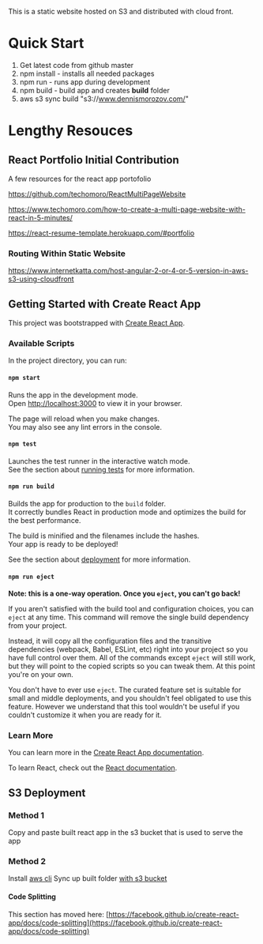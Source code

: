 This is a static website hosted on S3 and distributed with cloud front. 

# Quick Start 
1. Get latest code from github master 
2. npm install - installs all needed packages 
3. npm run - runs app during development 
4. npm build - build app and creates **build** folder 
5. aws s3 sync build "s3://www.dennismorozov.com/" 



# Lengthy Resouces 
## React Portfolio Initial Contribution 
A few resources for the react app portofolio

https://github.com/techomoro/ReactMultiPageWebsite

https://www.techomoro.com/how-to-create-a-multi-page-website-with-react-in-5-minutes/

https://react-resume-template.herokuapp.com/#portfolio

### Routing Within Static Website 
https://www.internetkatta.com/host-angular-2-or-4-or-5-version-in-aws-s3-using-cloudfront



## Getting Started with Create React App

This project was bootstrapped with [Create React App](https://github.com/facebook/create-react-app).

### Available Scripts

In the project directory, you can run:

#### `npm start`

Runs the app in the development mode.\
Open [http://localhost:3000](http://localhost:3000) to view it in your browser.

The page will reload when you make changes.\
You may also see any lint errors in the console.

#### `npm test`

Launches the test runner in the interactive watch mode.\
See the section about [running tests](https://facebook.github.io/create-react-app/docs/running-tests) for more information.

#### `npm run build`

Builds the app for production to the `build` folder.\
It correctly bundles React in production mode and optimizes the build for the best performance.

The build is minified and the filenames include the hashes.\
Your app is ready to be deployed!

See the section about [deployment](https://facebook.github.io/create-react-app/docs/deployment) for more information.

#### `npm run eject`

**Note: this is a one-way operation. Once you `eject`, you can't go back!**

If you aren't satisfied with the build tool and configuration choices, you can `eject` at any time. This command will remove the single build dependency from your project.

Instead, it will copy all the configuration files and the transitive dependencies (webpack, Babel, ESLint, etc) right into your project so you have full control over them. All of the commands except `eject` will still work, but they will point to the copied scripts so you can tweak them. At this point you're on your own.

You don't have to ever use `eject`. The curated feature set is suitable for small and middle deployments, and you shouldn't feel obligated to use this feature. However we understand that this tool wouldn't be useful if you couldn't customize it when you are ready for it.

### Learn More

You can learn more in the [Create React App documentation](https://facebook.github.io/create-react-app/docs/getting-started).

To learn React, check out the [React documentation](https://reactjs.org/).

## S3 Deployment 

### Method 1
Copy and paste built react app in the s3 bucket that is used to serve the app

### Method 2 
Install [aws cli](https://docs.aws.amazon.com/cli/latest/userguide/getting-started-install.html)
Sync up built folder [with s3 bucket](https://sammeechward.com/aws-cli-s3-static-website/)

#### Code Splitting

This section has moved here: [https://facebook.github.io/create-react-app/docs/code-splitting](https://facebook.github.io/create-react-app/docs/code-splitting)



